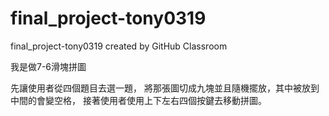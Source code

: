 # final_project-tony0319
final_project-tony0319 created by GitHub Classroom

我是做7-6滑塊拼圖

先讓使用者從四個題目去選一題，
將那張圖切成九塊並且隨機擺放，其中被放到中間的會變空格，
接著使用者使用上下左右四個按鍵去移動拼圖。
